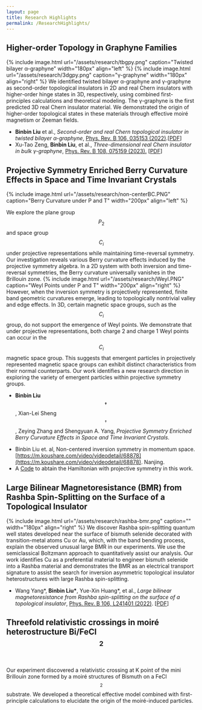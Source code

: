 ```yaml
---
layout: page
title: Research Highlights
permalink: /ResearchHighlights/
---
```


## Higher-order Topology in Graphyne Families <br />
{% include image.html url="/assets/research/tbgpy.png" caption="Twisted bilayer α-graphyne" width="180px" align="left" %}
{% include image.html url="/assets/research/3dgpy.png" caption="γ-graphyne" width="180px" align="right" %}
We identified twisted bilayer α-graphyne and γ-graphyne as second-order topological insulators in 2D and real Chern insulators with higher-order hinge states in 3D, respectively, using combined first-principles calculations and theoretical modeling. The γ-graphyne is the first predicted 3D real Chern insulator material. We demonstrated the origin of higher-order topological states in these materials through effective moiré magnetism or Zeeman fields.<br />

- **Binbin Liu** et al., _Second-order and real Chern topological insulator in twisted bilayer α-graphyne_, [Phys. Rev. B 106, 035153 (2022)](https://journals.aps.org/prb/export/10.1103/PhysRevB.106.035153).[[PDF](https://arxiv.org/pdf/2208.00115.pdf)]<br />
- Xu-Tao Zeng, **Binbin Liu**, et al., _Three-dimensional real Chern insulator in bulk γ-graphyne_, [Phys. Rev. B 108, 075159 (2023).](https://journals.aps.org/prb/abstract/10.1103/PhysRevB.108.075159) [[PDF](https://arxiv.org/pdf/2302.13090.pdf)]

<a name="noncenter"></a>
## Projective Symmetry Enriched Berry Curvature Effects in Space and Time Invariant Crystals <br />
{% include image.html url="/assets/research/non-centerBC.PNG" caption="Berry Curvature under P and T" width="200px" align="left" %}
<!--We discovered non-centered inversion symmetries in the momentum space from projective
symmetry algebras, identified and characterized novel twisted inverse topological edge
states with off-centered crossing points in the momentum space, distinct from edge
states protected by the normal inversion symmetry. Designed topological circuits to
simulate the nontrivial states.
The spacial inversion symmetry inverses the position and momentum of a physical system relative to the original point. Here,
-->
We explore the plane group $$P_{2}$$ and space group $$C_{i}$$ under projective representations while maintaining time-reversal symmetry. Our investigation reveals various Berry curvature effects induced by the projective symmetry algebra. In a 2D system with both inversion and time-reversal symmetries, the Berry curvature universally vanishes in the Brillouin zone. 
{% include image.html url="/assets/research/Weyl.PNG" caption="Weyl Points under P and T" width="200px" align="right" %} 
However, when the inversion symmetry is projectively represented, finite band geometric curvatures emerge, leading to topologically nontrivial valley and edge effects.
In 3D, certain magnetic space groups, such as the $$C_{i}$$ group, do not support the emergence of Weyl points. We demonstrate that under projective representations, both charge 2 and charge 1 Weyl points can occur in the $$C_{i}$$ magnetic space group. This suggests that emergent particles in projectively represented magnetic space groups can exhibit distinct characteristics from their normal counterparts. Our work identifies a new research direction in exploring the variety of emergent particles within projective symmetry groups.
<br />

- **Binbin Liu$$^\dagger$$**, Xian-Lei Sheng$$^\dagger$$, Zeying Zhang and Shengyuan A. Yang, _Projective Symmetry Enriched Berry Curvature Effects in Space and Time Invariant Crystals_.  
<!--[[PDF](assets/papers/MomentumNonCenteredInv_main.pdf)]-->
- Binbin Liu et. al, Non-centered inversion symmetry in momentum space.  [https://m.koushare.com/video/videodetail/68878](https://m.koushare.com/video/videodetail/68878).  Nanjing.
- A [Code](https://github.com/LIU-Binbin/ProjectiveSymm-TB) to abtain the Hamiltonian with projective symmetry in this work.

## Large Bilinear Magnetoresistance (BMR) from Rashba Spin-Splitting on the Surface of a Topological Insulator <br />
{% include image.html url="/assets/research/rashba-bmr.png" caption="" width="180px" align="right" %}
We discover Rashba spin-splitting quantum well states developed near the surface of bismuth selenide decorated with transition-metal atoms Cu or Au, which, with the band bending process, explain the observed unusual large BMR in our experiments. We use the semiclassical Boltzmann approach to quantitatively assist our analysis. Our work identifies Cu as a preferential material to engineer bismuth selenide into a Rashba material and demonstrates the BMR as an electrical transport signature to assist the search for inversion asymmetric topological insulator heterostructures with large Rashba spin-splitting. <br />

- Wang Yang\*, **Binbin Liu\***, Yue-Xin Huang\*, et al., _Large bilinear magnetoresistance from Rashba spin-splitting on the surface of a topological insulator_, [Phys. Rev. B 106, L241401 (2022)](https://journals.aps.org/prb/abstract/10.1103/PhysRevB.106.L241401). [[PDF](https://arxiv.org/pdf/2209.07666.pdf)] <br />

## Threefold relativistic crossings in moiré heterostructure Bi/FeCl$$_{2}$$ <br />
Our experiment discovered a relativistic crossing at K point of the mini Brillouin zone formed by a moiré structures of Bismuth on a FeCl$$_{2}$$ substrate. We developed a theoretical effective model combined with first-principle calculations to elucidate the origin of the moiré-induced particles.